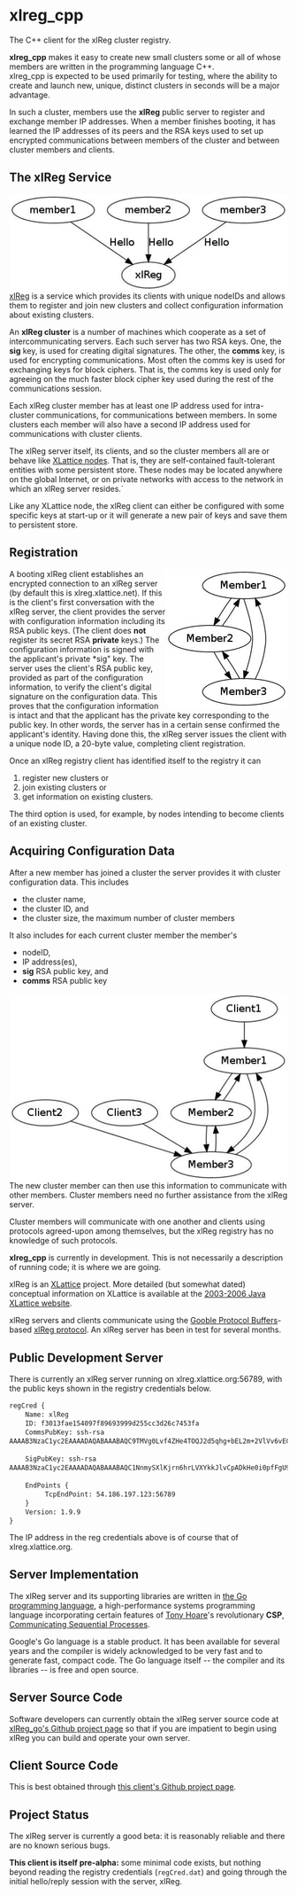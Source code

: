 # xlreg_cpp

The C++ client for the xlReg cluster registry.  

**xlreg_cpp**
makes it easy to create new small clusters some or all of whose members are
written in the programming language C++.  
xlreg_cpp is expected to be used primarily for testing, where
the ability to create and launch new, unique, distinct clusters in seconds
will be a major advantage.

In such a cluster, members use the **xlReg** public server to register and
exchange member IP addresses.  When a member finishes booting, it has 
learned the IP addresses of its peers and the RSA keys used to set up 
encrypted communications 
between members of the cluster and between cluster members and clients.

## The xlReg Service

<img src="img/xl-registration.jpg" alt="xl-registration" style="float:left" title="members registering with xlReg">

[xlReg](http://jddixon.github.io/xlReg_go)
is a service which provides its clients with unique nodeIDs and allows them
to register and join new clusters and collect configuration information
about existing clusters.

An **xlReg cluster** is a number of machines
which cooperate as a set of intercommunicating servers.  Each
such server has two RSA keys.  One, the **sig** key, is used for creating
digital signatures.  The other, the **comms** key, is used for encrypting
communications.  Most often the comms key is used for exchanging keys for
block ciphers. That is, the comms key is used only for agreeing on the
much faster block cipher key used during the rest of the communications
session.

Each xlReg cluster member has at least one IP address used for
intra-cluster communications, for communications between members.  In some
clusters each member will also have a second IP address used for 
communications with cluster clients.

The xlReg server itself, its clients, and so the cluster members all are
or behave like
[XLattice nodes](http://jddixon.github.io/xlNode_go).
That is, they are self-contained fault-tolerant entities with some
persistent store.  These nodes may be located anywhere on the global
Internet, or on private networks with access to the network in which
an xlReg server resides.`

Like any XLattice node, the xlReg client can either be configured with some
specific keys at start-up or it will generate a new pair of keys and save
them to persistent store.

## Registration

<img src="img/simple-cluster.jpg" alt="simple-cluster" style="float:right" title="small cluster, no clients">

A booting xlReg client establishes an encrypted connection to an xlReg server 
(by default this is xlreg.xlattice.net).
If this is the client's first conversation with the xlReg server, the client 
provides the server with configuration information including its RSA public
keys.  (The client does **not** register its secret RSA **private** keys.)
The configuration information is signed with the applicant's private
*sig" key.  The server uses the
client's RSA public key, provided as part of the configuration information, to
verify the client's digital signature on the configuration data.  This proves
that the configuration information is intact and that the applicant has the
private key corresponding to the public key.  In other words, the server has
in a certain sense confirmed the applicant's identity.  Having done this,
the xlReg server issues the client with a unique node ID, a 20-byte value,
completing client registration.

Once an xlReg registry client has identified itself to the registry it can

1. register new clusters or
2. join existing clusters or
3. get information on existing clusters.

The third option is used, for example, by nodes intending to become clients
of an existing cluster.

## Acquiring Configuration Data

After a new member has joined a cluster the server provides it
with cluster configuration data.  This includes

* the cluster name,
* the cluster ID, and
* the cluster size, the  maximum number of cluster members

It also includes for each current cluster member the member's

* nodeID,
* IP address(es),
* **sig** RSA public key, and
* **comms** RSA public key

<img src="img/cluster-with-clients.jpg" alt="cluster-with-clients" style="float:left" title="cluster with clients">

The new cluster member can then use this information to communicate with
other members.  Cluster members need no further assistance from the
xlReg server.

Cluster members will communicate with one another and clients
using protocols agreed-upon among themselves, but the xlReg registry
has no knowledge of such protocols.

**xlreg_cpp** is currently in development.  This is not
necessarily a description of running code; it is where we are going.

xlReg is an [XLattice](http://jddixon.github.io/xlattice_go/) project.  More
detailed (but somewhat dated) conceptual information on XLattice
is available at the [2003-2006 Java XLattice website](http://www.xlattice.org).

xlReg servers and clients communicate using the
[Gooble Protocol Buffers](http://code.google.com/p/protobuf/)-based
[xlReg protocol](http://jddixon.github.io/xlReg_go/xlReg_protocol.html).
An xlReg server has been in test for several months.

## Public Development Server

There is currently an xlReg server running on xlreg.xlattice.org:56789,
with the public keys shown in the registry credentials below.

	regCred {
	    Name: xlReg
	    ID: f3013fae154097f89693999d255cc3d26c7453fa
	    CommsPubKey: ssh-rsa AAAAB3NzaC1yc2EAAAADAQABAAABAQC9TMVg0Lvf4ZHe4TOQJ2d5qhg+bEL2m+2VlVv6vECnTTOJmcooPjZCKBphVFOPjaIzHoafun5RMbSYAjyoIbXEOL5kl35pWUC7wFBYTgrsoJO+it7WGbmF/JEThU2KwTErPY2gdJ/NWwXM8v+JrQUqC5NARJ/nF/y055yZF6ijR5iprWYPM2aRH3aVnjxTD4klp8lVtnIxeQXkNK3JEUGFQGiDRq4/U2meLMi2ekvLArJDflzflNmM71XRSB6mwgE4pFHLMMztPa7U4TweNr13BZQYbKgc6jqQFTMQ8Qf5st8Hu6oa04xllJlN/uOegjdKvw3+QhMotA8kpTgySuyP
	
	    SigPubKey: ssh-rsa AAAAB3NzaC1yc2EAAAADAQABAAABAQC1NnmySXlKjrn6hrLVXYkkJlvCpADkHe0i0pfFgU9pTJxt2QRpDlqpUsjfTCtDL4oG4ZGCkyEIUFVl/fykISbeeFbb6U4z8TBoCIGMzcEue9HAfzval7LUDbrR1QquylXe0vCkBAgfZk1c15QIyPhL2WX3AdOcaaOvDncqqSQxWcSst83ND9OWWCskxS7+yYhFoiZp4n4pKlgl4bppU1UHHGHtjRPX8fUx/QhOMMZalL34CFow9aA9A+Mu4KmT5w/qc+3oaKwc7+JleAinjGte8HrDZz8irC2df1YFK62/zi3V8Dpt8FlAi0vbDvzDUzmDXGaPI8Y3tab3s842mWYJ
	
	    EndPoints {
	         TcpEndPoint: 54.186.197.123:56789
	    }
	    Version: 1.9.9
	}

The IP address in the reg credentials above is of course that of xlreg.xlattice.org.

## Server Implementation

The xlReg server and its supporting libraries are written in
[the Go programming language](http://golang.org), a high-performance
systems programming language incorporating certain features of
[Tony Hoare](http://en.wikipedia.org/wiki/Tony_Hoare)'s
revolutionary **CSP**,
[Communicating Sequential Processes](http://www.usingcsp.com).

Google's Go language is a stable product.  It has been available for 
several years and the compiler is widely acknowledged to be very fast
and to generate fast, compact code.  The Go language itself --
the compiler and its libraries -- is free and open source.

## Server Source Code

Software developers can currently obtain the xlReg server source code at
[xlReg_go's Github project page](https://github.com/jddixon/xlReg_go/)
so that if you are impatient to begin using xlReg you can build and operate
your own server.

## Client Source Code

This is best obtained through
[this client's Github project page](https://github.com/jddixon/xlreg_cpp/).

## Project Status

The xlReg server is currently a good beta: it is reasonably reliable and
there are no known serious bugs.

**This client is itself pre-alpha:** some minimal code exists, but nothing
beyond reading the registry credentials (`regCred.dat`) and going through
the initial hello/reply session with the server, xlReg.
